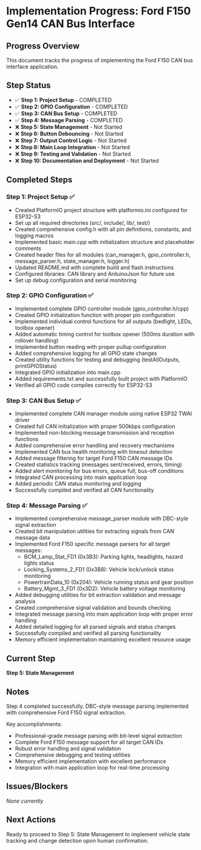 # Implementation Progress: Ford F150 Gen14 CAN Bus Interface

## Progress Overview

This document tracks the progress of implementing the Ford F150 CAN bus interface application.

## Step Status

- ✅ **Step 1: Project Setup** - COMPLETED
- ✅ **Step 2: GPIO Configuration** - COMPLETED
- ✅ **Step 3: CAN Bus Setup** - COMPLETED
- ✅ **Step 4: Message Parsing** - COMPLETED
- ❌ **Step 5: State Management** - Not Started
- ❌ **Step 6: Button Debouncing** - Not Started
- ❌ **Step 7: Output Control Logic** - Not Started
- ❌ **Step 8: Main Loop Integration** - Not Started
- ❌ **Step 9: Testing and Validation** - Not Started
- ❌ **Step 10: Documentation and Deployment** - Not Started

## Completed Steps

### Step 1: Project Setup ✅
- Created PlatformIO project structure with platformio.ini configured for ESP32-S3
- Set up all required directories (src/, include/, lib/, test/)
- Created comprehensive config.h with all pin definitions, constants, and logging macros
- Implemented basic main.cpp with initialization structure and placeholder comments
- Created header files for all modules (can_manager.h, gpio_controller.h, message_parser.h, state_manager.h, logger.h)
- Updated README.md with complete build and flash instructions
- Configured libraries: CAN library and ArduinoJson for future use
- Set up debug configuration and serial monitoring

### Step 2: GPIO Configuration ✅
- Implemented complete GPIO controller module (gpio_controller.h/cpp)
- Created GPIO initialization function with proper pin configuration
- Implemented individual control functions for all outputs (bedlight, LEDs, toolbox opener)
- Added automatic timing control for toolbox opener (500ms duration with rollover handling)
- Implemented button reading with proper pullup configuration
- Added comprehensive logging for all GPIO state changes
- Created utility functions for testing and debugging (testAllOutputs, printGPIOStatus)
- Integrated GPIO initialization into main.cpp
- Added requirements.txt and successfully built project with PlatformIO
- Verified all GPIO code compiles correctly for ESP32-S3

### Step 3: CAN Bus Setup ✅
- Implemented complete CAN manager module using native ESP32 TWAI driver
- Created full CAN initialization with proper 500kbps configuration
- Implemented non-blocking message transmission and reception functions
- Added comprehensive error handling and recovery mechanisms
- Implemented CAN bus health monitoring with timeout detection
- Added message filtering for target Ford F150 CAN message IDs
- Created statistics tracking (messages sent/received, errors, timing)
- Added alert monitoring for bus errors, queue full, bus-off conditions
- Integrated CAN processing into main application loop
- Added periodic CAN status monitoring and logging
- Successfully compiled and verified all CAN functionality

### Step 4: Message Parsing ✅
- Implemented comprehensive message_parser module with DBC-style signal extraction
- Created bit manipulation utilities for extracting signals from CAN message data
- Implemented Ford F150 specific message parsers for all target messages:
  - BCM_Lamp_Stat_FD1 (0x3B3): Parking lights, headlights, hazard lights status
  - Locking_Systems_2_FD1 (0x3B8): Vehicle lock/unlock status monitoring
  - PowertrainData_10 (0x204): Vehicle running status and gear position
  - Battery_Mgmt_3_FD1 (0x3D2): Vehicle battery voltage monitoring
- Added debugging utilities for bit extraction validation and message analysis
- Created comprehensive signal validation and bounds checking
- Integrated message parsing into main application loop with proper error handling
- Added detailed logging for all parsed signals and status changes
- Successfully compiled and verified all parsing functionality
- Memory efficient implementation maintaining excellent resource usage

## Current Step

**Step 5: State Management**

## Notes

Step 4 completed successfully. DBC-style message parsing implemented with comprehensive Ford F150 signal extraction.

Key accomplishments:
- Professional-grade message parsing with bit-level signal extraction
- Complete Ford F150 message support for all target CAN IDs
- Robust error handling and signal validation
- Comprehensive debugging and testing utilities
- Memory efficient implementation with excellent performance
- Integration with main application loop for real-time processing

## Issues/Blockers

*None currently*

## Next Actions

Ready to proceed to Step 5: State Management to implement vehicle state tracking and change detection upon human confirmation.
